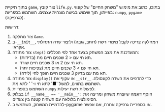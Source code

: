 בתוך תיקיית `game`, צור קובץ `life.py`. 
בתוכו, כתוב את מימוש "משחק החיים" של קונווי בפייתון, תוך שימוש בגישה מונחית עצמים.
השתמש בספריות: `numpy`, `pygame` (לגרפיקה).


דרישות:
1.  צור מחלקה `Game`.
2.  ב-`__init__`, המחלקה צריכה לקבל מימדי רשת (רוחב, גובה) וליצור שדה התחלתי אקראי.
3.  צור מתודה `step()` המעדכנת את מצב המשחק בצעד אחד לפי הכללים:
    - תא חי עם < 2 שכנים חיים מת (בדידות).
    - תא חי עם 2 או 3 שכנים חיים שורד.
    - תא חי עם > 3 שכנים חיים מת (צפיפות יתר).
    - תא מת עם בדיוק 3 שכנים חיים הופך לחי (לידה).
4.  צור מתודה `display()` או עקוף את `__str__` כדי להדפיס את השדה לקונסולה. השתמש בתווים, למשל '■' לתא חי ו-' ' לתא מת.
5.  השתמש בספריית `numpy` לפעולות רשת יעילות.
6.  בבלוק `if __name__ == '__main__':` הוסף דוגמה שיוצרת משחק ומריצה את הסימולציה בלולאה עם השהיה קטנה בין צעדים.
7. להדמיית המשחק, השתמש ב-pygame או בספריית גרפיקה אחרת, אם אפשר.